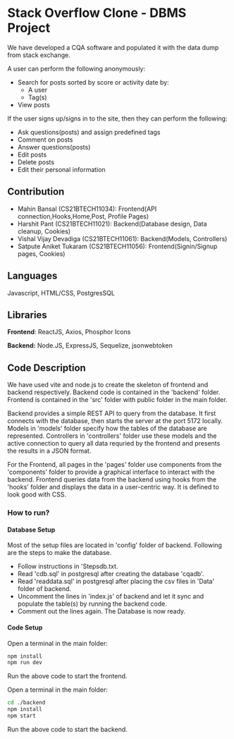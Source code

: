 # Stack Overflow Clone - DBMS Project

We have developed a CQA software and populated it with the data dump from stack exchange.

A user can perform the following anonymously:

- Search for posts sorted by score or activity date by:
  - A user
  - Tag(s)
- View posts
<!-- - View a user profile -->

If the user signs up/signs in to the site, then they can perform the following:

- Ask questions(posts) and assign predefined tags
- Comment on posts
- Answer questions(posts)
- Edit posts
- Delete posts
- Edit their personal information

## Contribution

- Mahin Bansal (CS21BTECH11034): Frontend(API connection,Hooks,Home,Post, Profile Pages)
- Harshit Pant (CS21BTECH11021): Backend(Database design, Data cleanup, Cookies)
- Vishal Vijay Devadiga (CS21BTECH11061): Backend(Models, Controllers)
- Satpute Aniket Tukaram (CS21BTECH11056): Frontend(Signin/Signup pages, Cookies)


## Languages

Javascript, HTML/CSS, PostgresSQL

## Libraries

**Frontend**: ReactJS, Axios, Phosphor Icons

**Backend:** Node.JS, ExpressJS, Sequelize, jsonwebtoken

## Code Description

We have used vite and node.js to create the skeleton of frontend and backend respectively. Backend code is contained in the 'backend' folder. Frontend is contained in the 'src' folder with public folder in the main folder.

Backend provides a simple REST API to query from the database. It first connects with the database, then starts the server at the port 5172 locally. Models in 'models' folder specify how the tables of the database are represented. Controllers in 'controllers' folder use these models and the active connection to query all data requried by the frontend and presents the results in a JSON format.

For the Frontend, all pages in the 'pages' folder use components from the 'components' folder to provide a graphical interface to interact with the backend. Frontend queries data from the backend using hooks from the 'hooks' folder and displays the data in a user-centric way. It is defined to look good with CSS.

### How to run?

#### Database Setup

Most of the setup files are located in 'config' folder of backend.
Following are the steps to make the database.

- Follow instructions in 'Stepsdb.txt.
- Read 'cdb.sql' in postgresql after creating the database 'cqadb'.
- Read 'readdata.sql' in postgresql after placing the csv files in 'Data' folder of backend.
- Uncomment the lines in 'index.js' of backend and let it sync and populate the table(s) by running the backend code.
- Comment out the lines again. The Database is now ready.

#### Code Setup

Open a terminal in the main folder:

```bash
npm install
npm run dev
```

Run the above code to start the frontend.

Open a terminal in the main folder:

```bash
cd ./backend
npm install
npm start
```

Run the above code to start the backend.
